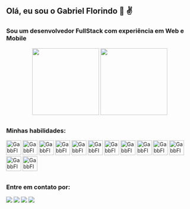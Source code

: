 ## Olá, eu sou o Gabriel Florindo 👋 ✌️

### Sou um desenvolvedor FullStack com experiência em Web e Mobile

<p align="center">
  <img height="180em" src="https://github-readme-stats.vercel.app/api?username=GabbFlor&show_icons=true&theme=tokyonight">
  <img height="180em" src="https://github-readme-stats.vercel.app/api/top-langs/?username=GabbFlor&layout=compact&theme=tokyonight">
</p>

##

### Minhas habilidades:
<div>
  <img width="40px" alt="GabbFlor-HTML-Icon" src="https://cdn.jsdelivr.net/gh/devicons/devicon@latest/icons/html5/html5-plain-wordmark.svg" />
  <img width="40px" alt="GabbFlor-CSS-Icon" src="https://cdn.jsdelivr.net/gh/devicons/devicon@latest/icons/css3/css3-plain-wordmark.svg" />
  <img width="40px" alt="GabbFlor-JS-Icon" src="https://cdn.jsdelivr.net/gh/devicons/devicon@latest/icons/javascript/javascript-plain.svg" />
  <img width="40px" alt="GabbFlor-TS-Icon" src="https://cdn.jsdelivr.net/gh/devicons/devicon@latest/icons/typescript/typescript-plain.svg" />
  <img width="40px" alt="GabbFlor-Python-Icon" src="https://cdn.jsdelivr.net/gh/devicons/devicon@latest/icons/python/python-original.svg" />
  <img width="40px" alt="GabbFlor-Java-Icon" src="https://cdn.jsdelivr.net/gh/devicons/devicon@latest/icons/java/java-original.svg" />
  <img width="40px" alt="GabbFlor-React-Icon" src="https://cdn.jsdelivr.net/gh/devicons/devicon@latest/icons/react/react-original.svg" />
  <img width="40px" alt="GabbFlor-Node-Icon" src="https://cdn.jsdelivr.net/gh/devicons/devicon@latest/icons/nodejs/nodejs-original.svg" />
  <img width="40px" alt="GabbFlor-PHP-Icon" src="https://cdn.jsdelivr.net/gh/devicons/devicon@latest/icons/php/php-original.svg" />
  <img width="40px" alt="GabbFlor-MySql-icon" src="https://cdn.jsdelivr.net/gh/devicons/devicon@latest/icons/mysql/mysql-original.svg" />
  <img width="40px" alt="GabbFlor-Firebase-icon" src="https://cdn.jsdelivr.net/gh/devicons/devicon@latest/icons/firebase/firebase-original.svg" />
  <img width="40px" alt="GabbFlor-Figma-icon" src="https://cdn.jsdelivr.net/gh/devicons/devicon@latest/icons/figma/figma-original.svg" />
  <img width="40px" alt="GabbFlor-Cloud-icon" src="https://cdn.jsdelivr.net/gh/devicons/devicon@latest/icons/googlecloud/googlecloud-original.svg" />
</div>

##

### Entre em contato por:
<div>
  <a href="mailto:gabrielflorindoduarte@gmail.com" target="_blank"><img src="https://img.shields.io/badge/Gmail-D14836?style=for-the-badge&logo=gmail&logoColor=white"/></a>
  <a href="https://www.linkedin.com/in/gabriel-florindo/" target="_blank"><img src="https://img.shields.io/badge/LinkedIn-0077B5?style=for-the-badge&logo=linkedin&logoColor=white"/></a>
  <a href="https://www.facebook.com/gabriel.desouza.1042032/" target="_blank"><img src="https://img.shields.io/badge/Facebook-1877F2?style=for-the-badge&logo=facebook&logoColor=white"/></a>
  <a href="https://www.instagram.com/gabb._flor/" target="_blank"><img src="https://img.shields.io/badge/Instagram-E4405F?style=for-the-badge&logo=instagram&logoColor=white"/></a>
</div>
